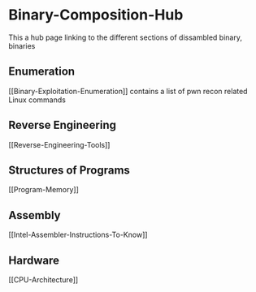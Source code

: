 # Binary-Composition-Hub
This a hub page linking to the different sections of dissambled binary, binaries 

## Enumeration

[[Binary-Exploitation-Enumeration]] contains a list of pwn recon related Linux commands

## Reverse Engineering

[[Reverse-Engineering-Tools]]

## Structures of Programs

[[Program-Memory]]


## Assembly
[[Intel-Assembler-Instructions-To-Know]]

## Hardware

[[CPU-Architecture]]